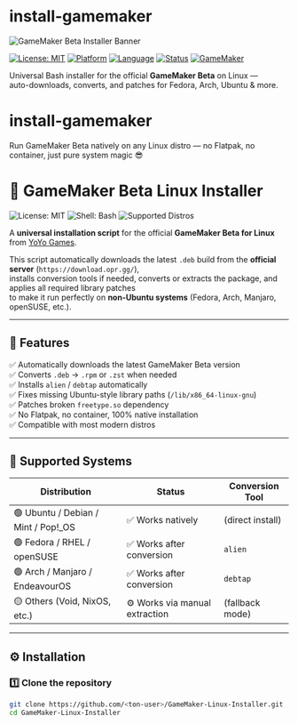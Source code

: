 # install-gamemaker
![GameMaker Beta Installer Banner](https://img.shields.io/badge/GameMaker_Beta-Linux_Installer-black?logo=linux&logoColor=white&style=for-the-badge)

[![License: MIT](https://img.shields.io/badge/License-MIT-green.svg)](https://opensource.org/licenses/MIT)
[![Platform](https://img.shields.io/badge/platform-Linux-blue.svg)](#)
[![Language](https://img.shields.io/badge/language-Bash-orange.svg)](#)
[![Status](https://img.shields.io/badge/status-Beta-yellow.svg)](#)
[![GameMaker](https://img.shields.io/badge/GameMaker-Beta-red.svg)](https://gamemaker.io/fr/download)

Universal Bash installer for the official **GameMaker Beta** on Linux —  
auto-downloads, converts, and patches for Fedora, Arch, Ubuntu & more.
# install-gamemaker
Run GameMaker Beta natively on any Linux distro — no Flatpak, no container, just pure system magic 😎

# 🧩 GameMaker Beta Linux Installer

![License: MIT](https://img.shields.io/badge/License-MIT-green.svg)
![Shell: Bash](https://img.shields.io/badge/shell-bash-blue.svg)
![Supported Distros](https://img.shields.io/badge/Distros-Fedora%20|%20Arch%20|%20Ubuntu%20|%20openSUSE-lightgrey.svg)

A **universal installation script** for the official **GameMaker Beta for Linux** from [YoYo Games](https://www.yoyogames.com/).

This script automatically downloads the latest `.deb` build from the **official server** (`https://download.opr.gg/`),  
installs conversion tools if needed, converts or extracts the package, and applies all required library patches  
to make it run perfectly on **non-Ubuntu systems** (Fedora, Arch, Manjaro, openSUSE, etc.).

---

## 🚀 Features

✅ Automatically downloads the latest GameMaker Beta version  
✅ Converts `.deb` → `.rpm` or `.zst` when needed  
✅ Installs `alien` / `debtap` automatically  
✅ Fixes missing Ubuntu-style library paths (`/lib/x86_64-linux-gnu`)  
✅ Patches broken `freetype.so` dependency  
✅ No Flatpak, no container, 100% native installation  
✅ Compatible with most modern distros

---

## 🧠 Supported Systems

| Distribution | Status | Conversion Tool |
|---------------|---------|-----------------|
| 🟢 Ubuntu / Debian / Mint / Pop!_OS | ✅ Works natively | (direct install) |
| 🟢 Fedora / RHEL / openSUSE | ✅ Works after conversion | `alien` |
| 🟢 Arch / Manjaro / EndeavourOS | ✅ Works after conversion | `debtap` |
| 🟡 Others (Void, NixOS, etc.) | ⚙️ Works via manual extraction | (fallback mode) |

---

## ⚙️ Installation

### 1️⃣ Clone the repository
```bash
git clone https://github.com/<ton-user>/GameMaker-Linux-Installer.git
cd GameMaker-Linux-Installer
